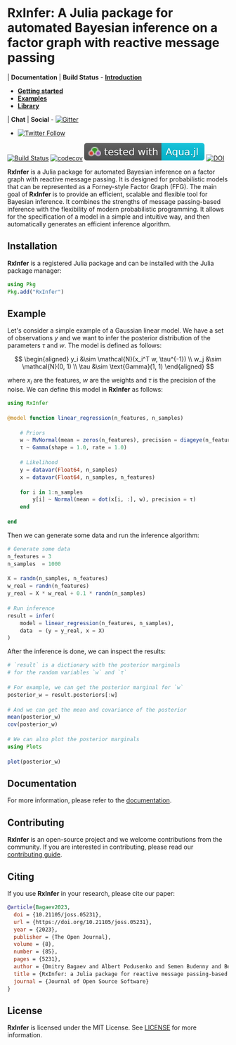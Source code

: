 # RxInfer: A Julia package for automated Bayesian inference on a factor graph with reactive message passing

| **Documentation**                                                               | **Build Status**                                                                                                                                                                                                                                                                                                                                                                                                                                                                                                                                                                                                                                                                                                                                                                                                                                                                                                                                                                                                                                                                                                                                                                                                                                                                                                                                                                                                                                                                                                                                                                                                                                                                                                                                                                                                                                                                                                                                                                                                                                                                                                                                                                                                                                                                                                                                                                                                                                                                                                                                                                                                                                                                                                                                                                                                                                                                                                                                                                                                                                                                                                                                                                                                                                                                                                                                                                                                                                                                                                                                                                                                                                                                                                                                                                                                                                                                                                                                                                                                                                                                                                                                                                                                                                                                                                                                                                                                                                                                                                                                                                                                                                                                                                                                                                                                                                                                                                                                                                                                                                                                                                                                                                                                                                                                                                                                                                                                                                                                                                                                                                                                                                                                                                                                                                                                                                                                                                                                                                                                                                                                                                                                                                                                                                                                                                                                                                                                                                                                                                                                                                                                                                                                                                                                                                                                                                                                                                                                                                                                                                                                                                                                                                                                                                                                                                                                                                                                                                                                                                                                                                                                                                                                                                                                                                                                                                                                                                                                                                                                                                                                                                                                                                                                                                                                                                                                                                                                                                                                                                                                                                                                                                                                                                                                                                                                                                                                                                                                                                                                                                                                                                                                                                                                                                                                                                                                                                                                                                                                                                                                                                                                                                                                                                                                                                                                                                                                                                                                                                                                                                                                                                                                                                                                                                                                                                                                                                                                                                                                                                                                                                                                                                                                                                                                                                                                                                                                                                                                                                                                                                                                                                                                                                                                                                                                                                                                                                                                                                                                                                                                                                                                                                                                                                                                                                                                                                                                                                                                                                                                                                                                                                                                                                                                                                                                                                                                                                                                                                                                                                                                                                                                                                                                                                                                                                                                                                                                                                                                                                                                                                                                                                                                                                                                                                                                                                                                                                                                                                                                                                                                                                                                                                                                                                                                                                                                                                                                                                                                                                                                                                                                                                                                                                                                                                                                                                                                                                                                                                                                                                                                                                                                                                                                                                                                                                                                                                                                                                                                                                                                                                                                                                                                                                                                                                                                                                                                                                                                                                                                                                                                                                                                                                                                                                                                                                                                                                                                                                                                                                                                                                                                                                                                                                                                                                                                                                                                                                                                                                                                                                                                                               - [**Introduction**](https://reactivebayes.github.io/RxInfer.io/stable/)
- [**Getting started**](https://reactivebayes.github.io/RxInfer.io/stable/manuals/getting-started/)
- [**Examples**](https://reactivebayes.github.io/RxInfer.io/stable/examples/overview/)
- [**Library**](https://reactivebayes.github.io/RxInfer.io/stable/library/overview/)

| **Chat**                                                                      | **Social**                                                                                                                                                                                                                                                                                                                                                                                                                                                                                                                                                                                                                                                                                                                                                                                                                                                                                                                                                                                                                                                                                                                                                                                                                                                                                                                                                                                                                                                                                                                                                                                                                                                                                                                                                                                                                                                                                                                                                                                                                                                                                                                                                                                                                                                                                                                                                                                                                                                                                                                                                                                                                                                                                                                                                                                                                                                                                                                                                                                                                                                                                                                                                                                                                                                                                                                                                                                                                                                                                                                                                                                                                                                                                                                                                                                                                                                                                                                                                                                                                                                                                                                                                                                                                                                                                                                                                                                                                                                                                                                                                                                                                                                                                                                                                                                                                                                                                                                                                                                                                                                                                                                                                                                                                                                                                                                                                                                                                                                                                                                                                                                                                                                                                                                                                                                                                                                                                                                                                                                                                                                                                                                                                                                                                                                                                                                                                                                                                                                                                                                                                                                                                                                                                                                                                                                                                                                                                                                                                                                                                                                                                                                                                                                                                                                                                                                                                                                                                                                                                                                                                                                                                                                                                                                                                                                                                                                                                                                                                                                                                                                                                                                                                                                                                                                                                                                                                                                                                                                                                                                                                                                                                                                                                                                                                                                                                                                                                                                                                                                                                                                                                                                                                                                                                                                                                                                                                                                                                                                                                                                                                                                                                                                                                                                                                                                                                                                                                                                                                                                                                                                                                                                                                                                                                                                                                                                                                                                                                                                                                                                                                                                                                                                                                                                                                                                                                                                                                                                                                                                                                                                                                                                                                                                                                                                                                                                                                                                                                                                                                                                                                                                                                                                                                                                                                                                                                                                                                                                                                                                                                                                                                                                                                                                                                                                                                                                                                                                                                                                                                                                                                                                                                                                                                                                                                                                                                                                                                                                                                                                                                                                                                                                                                                                                                                                                                                                                                                                                                                                                                                                                                                                                                                                                                                                                                                                                                                                                                                                                                                                                                                                                                                                                                                                                                                                                                                                                                                                                                                                                                                                                                                                                                                                                                                                                                                                                                                                                                                                                                                                                                                                                                                                                                                                                                                                                                                                                                                                                                                                                                                                                                                                                                                                                                                                                                                                                                                                                                                                                                                                                                                                                                                                                                                                                                                                                                                                                                                                                                                                                                                                                                                                                                                                                                                                                                                                                                                                                                                                                                                                                                                                                                                                                                                                                                                                                                                                                                                                                                                                                                                                                                                                                                                                                                                                                                                                                                                                                                                                                                                                                                                                                                                                                                                                                                                                                                                                                                                                                                                                                                                                                                                                                                                                                                                                                                                                                                                                                                                                                                                                                                                                                                                                                                                                                                                                                                                                                                                                                                                                                                                                                                                                                                                                                                                                                                                                                                                                                                                                                                                                                                                                                                                                                                                                                                                                                                                                                                                                                                                                                                                                                                                                                                                                                                                                                                                                                                                                                                                                                                                                                                                                                                                                                                                                                                                              - [![Gitter](https://badges.gitter.im/RxInfer/community.svg)](https://gitter.im/RxInfer/community)
- [![Twitter Follow](https://img.shields.io/twitter/follow/RxInfer?style=social)](https://twitter.com/RxInfer)

[![Build Status](https://github.com/ReactiveBayes/RxInfer.jl/actions/workflows/CI.yml/badge.svg?branch=main)](https://github.com/ReactiveBayes/RxInfer.jl/actions/workflows/CI.yml?query=branch%3Amain)
[![codecov](https://codecov.io/gh/ReactiveBayes/RxInfer.jl/branch/main/graph/badge.svg?token=JBW2L8L05F)](https://codecov.io/gh/ReactiveBayes/RxInfer.jl)
[![Aqua QA](https://raw.githubusercontent.com/JuliaTesting/Aqua.jl/master/badge.svg)](https://github.com/JuliaTesting/Aqua.jl)
[![DOI](https://joss.theoj.org/papers/10.21105/joss.05231/status.svg)](https://doi.org/10.21105/joss.05231)

**RxInfer** is a Julia package for automated Bayesian inference on a factor graph with reactive message passing. It is designed for probabilistic models that can be represented as a Forney-style Factor Graph (FFG). The main goal of **RxInfer** is to provide an efficient, scalable and flexible tool for Bayesian inference. It combines the strengths of message passing-based inference with the flexibility of modern probabilistic programming. It allows for the specification of a model in a simple and intuitive way, and then automatically generates an efficient inference algorithm.

## Installation

**RxInfer** is a registered Julia package and can be installed with the Julia package manager:

```julia
using Pkg
Pkg.add("RxInfer")
```

## Example

Let's consider a simple example of a Gaussian linear model. We have a set of observations $y$ and we want to infer the posterior distribution of the parameters $\tau$ and $w$. The model is defined as follows:

$$
\begin{aligned}
    y_i &\sim \mathcal{N}(x_i^T w, \tau^{-1}) \\
    w_j &\sim \mathcal{N}(0, 1) \\
    \tau &\sim \text{Gamma}(1, 1)
\end{aligned}
$$

where $x_i$ are the features, $w$ are the weights and $\tau$ is the precision of the noise. We can define this model in **RxInfer** as follows:

```julia
using RxInfer

@model function linear_regression(n_features, n_samples)

    # Priors
    w ~ MvNormal(mean = zeros(n_features), precision = diageye(n_features))
    τ ~ Gamma(shape = 1.0, rate = 1.0)

    # Likelihood
    y = datavar(Float64, n_samples)
    x = datavar(Float64, n_samples, n_features)

    for i in 1:n_samples
        y[i] ~ Normal(mean = dot(x[i, :], w), precision = τ)
    end

end
```

Then we can generate some data and run the inference algorithm:

```julia
# Generate some data
n_features = 3
n_samples  = 1000

X = randn(n_samples, n_features)
w_real = randn(n_features)
y_real = X * w_real + 0.1 * randn(n_samples)

# Run inference
result = infer(
    model = linear_regression(n_features, n_samples),
    data  = (y = y_real, x = X)
)
```

After the inference is done, we can inspect the results:

```julia
# `result` is a dictionary with the posterior marginals
# for the random variables `w` and `τ`

# For example, we can get the posterior marginal for `w`
posterior_w = result.posteriors[:w]

# And we can get the mean and covariance of the posterior
mean(posterior_w)
cov(posterior_w)

# We can also plot the posterior marginals
using Plots

plot(posterior_w)
```

## Documentation

For more information, please refer to the [documentation](https://reactivebayes.github.io/RxInfer.jl/stable/).

## Contributing

**RxInfer** is an open-source project and we welcome contributions from the community. If you are interested in contributing, please read our [contributing guide](https://reactivebayes.github.io/RxInfer.jl/stable/contributing/guide/).

## Citing

If you use **RxInfer** in your research, please cite our paper:

```bibtex
@article{Bagaev2023,
  doi = {10.21105/joss.05231},
  url = {https://doi.org/10.21105/joss.05231},
  year = {2023},
  publisher = {The Open Journal},
  volume = {8},
  number = {85},
  pages = {5231},
  author = {Dmitry Bagaev and Albert Podusenko and Semen Budenny and Bert de Vries},
  title = {RxInfer: a Julia package for reactive message passing-based Bayesian inference},
  journal = {Journal of Open Source Software}
}
```

## License

**RxInfer** is licensed under the MIT License. See [LICENSE](https://github.com/ReactiveBayes/RxInfer.jl/blob/main/LICENSE) for more information.

